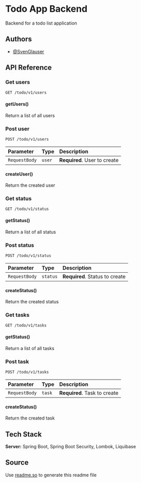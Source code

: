 
# Todo App Backend

Backend for a todo list application


## Authors

- [@SvenGlauser](https://www.github.com/svenglauser)


## API Reference

### Get users

```http
GET /todo/v1/users
```

#### getUsers()

Return a list of all users

### Post user

```http
POST /todo/v1/users
```

| Parameter     | Type   | Description                  |
|:--------------|:-------|:-----------------------------|
| `RequestBody` | `user` | **Required**. User to create |

#### createUser()

Return the created user

### Get status

```http
GET /todo/v1/status
```

#### getStatus()

Return a list of all status

### Post status

```http
POST /todo/v1/status
```

| Parameter     | Type     | Description                    |
|:--------------|:---------|:-------------------------------|
| `RequestBody` | `status` | **Required**. Status to create |

#### createStatus()

Return the created status

### Get tasks

```http
GET /todo/v1/tasks
```

#### getStatus()

Return a list of all tasks

### Post task

```http
POST /todo/v1/tasks
```

| Parameter     | Type   | Description                  |
|:--------------|:-------|:-----------------------------|
| `RequestBody` | `task` | **Required**. Task to create |

#### createStatus()

Return the created task


## Tech Stack

**Server:** Spring Boot, Spring Boot Security, Lombok, Liquibase


## Source

Use [readme.so](https://readme.so/editor) to generate this readme file
